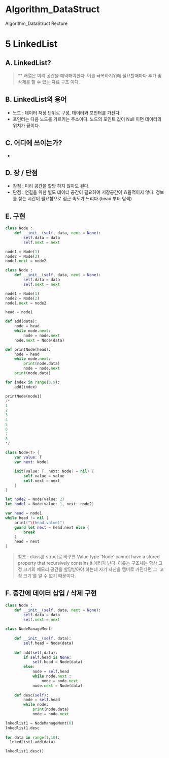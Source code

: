 # Algorithm_DataStruct
Algorithm_DataStruct Recture

5 LinkedList
===========

## A. LinkedList?
> ** 배열은 미리 공간을 예약해야한다. 이를 극복하기위해 필요할때마다 추가 및 삭제를 할 수 있는 자료 구조 이다.

## B. LinkedList의 용어
* 노드 : 데이터 저장 단위로 구성, 데이터와 포인터를 가진다.
* 포인터는 다음 노드를 가르키는 주소이다. 노드의 포인트 값이 Null 이면 데이터의 위치가 끝이다.

## C. 어디에 쓰이는가?
*

## D. 장 / 단점
* 장점 : 미리 공간을 할당 하지 않아도 된다.
* 단점 : 연결을 위한 별도 데이터 공간이 필요하여 저장공간이 효율적이지 않다. 정보를 찾는 시간이 필요함으로 접근 속도가 느리다.(head 부터 탐색)

## E. 구현

  ```python
  class Node :
      def __init__(self, data, next = None):
          self.data = data
          self.next = next

  node1 = Node(1)
  node2 = Node(2)
  node1.next = node2
  ```

  ```python
  class Node :
      def __init__(self, data, next = None):
          self.data = data
          self.next = next

  node1 = Node(1)
  node2 = Node(2)
  node1.next = node2

  head = node1

  def add(data):
      node = head
      while node.next:
          node = node.next
      node.next = Node(data)

  def printNode(head): 
      node = head
      while node.next:
          print(node.data)
          node = node.next
      print(node.data)

  for index in range(3,9):
      add(index)

  printNode(node1) 
  /*
  1
  2
  3
  4
  5
  6
  7
  8
  */
  ```
  
  ```swift
  class Node<T> {
      var value: T
      var next: Node?

      init(value: T, next: Node? = nil) {
          self.value = value
          self.next = next
      }
  }

  let node2 = Node(value: 2)
  let node1 = Node(value: 1, next: node2)

  var head = node1
  while head != nil {
      print("\(head.value)")
      guard let next = head.next else {
          break
      }
      head = next
  }
  ```
> 참조 : class를 struct로 바꾸면 Value type 'Node<T>' cannot have a stored property that recursively contains it 에러가 난다. 이유는 구조체는 항상 고정 크기의 메모리 공간을 할당받아야 하는데 자기 자신을 멤버로 가진다면 그 '고정 크기'를 알 수 없기 때문이다.

## F. 중간에 데이터 삽입 / 삭제 구현

```python
class Node :
    def __init__(self, data, next = None):
        self.data = data
        self.next = next
        
class NodeManageMent:
    
    def __init__(self, data):
        self.head = Node(data)
    
    def add(self,data):
        if self.head is None:
            self.head = Node(data)
        else:
            node = self.head
            while node.next :
                node = node.next
            node.next = Node(data)
            
    def desc(self):
        node = self.head
        while node:
            print(node.data)
            node = node.next

lnkedlist1 = NodeManageMent(0)
lnkedlist1.desc
  
for data in range(1,10):
  lnkedlist1.add(data)

lnkedlist1.desc()
```

